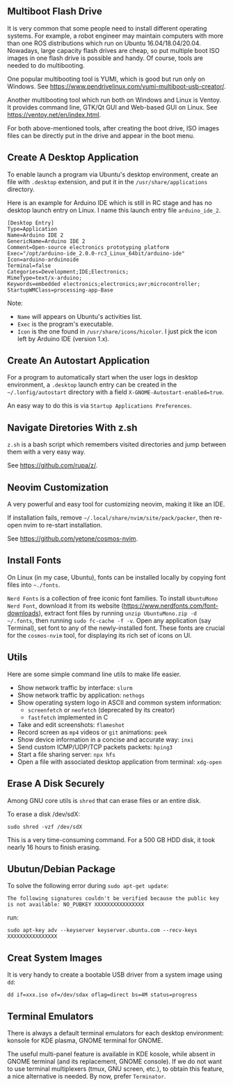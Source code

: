 Multiboot Flash Drive
----
It is very common that some people need to install different operating systems.
For example, a robot engineer may maintain computers with more than one ROS
distributions which run on Ubuntu 16.04/18.04/20.04. Nowadays, large capacity
flash drives are cheap, so put multiple boot ISO images in one flash drive is
possible and handy. Of course, tools are needed to do multibooting.

One popular multibooting tool is YUMI, which is good but run only on Windows.
See https://www.pendrivelinux.com/yumi-multiboot-usb-creator/.

Another multibooting tool which run both on Windows and Linux is Ventoy. It provides
command line, GTK/Qt GUI and Web-based GUI on Linux. See https://ventoy.net/en/index.html.

For both above-mentioned tools, after creating the boot drive, ISO images files
can be directly put in the drive and appear in the boot menu.

Create A Desktop Application
----
To enable launch a program via Ubuntu's desktop environment, create an
file with `.desktop` extension, and put it in the `/usr/share/applications`
directory.

Here is an example for Arduino IDE which is still in RC stage and has no
desktop launch entry on Linux. I name this launch entry file `arduino_ide_2`.

```
[Desktop Entry]
Type=Application
Name=Arduino IDE 2
GenericName=Arduino IDE 2
Comment=Open-source electronics prototyping platform
Exec="/opt/arduino-ide_2.0.0-rc3_Linux_64bit/arduino-ide"
Icon=arduino-arduinoide
Terminal=false
Categories=Development;IDE;Electronics;
MimeType=text/x-arduino;
Keywords=embedded electronics;electronics;avr;microcontroller;
StartupWMClass=processing-app-Base
```

Note:
- `Name` will appears on Ubuntu's activities list.
- `Exec` is the program's executable.
- `Icon` is the one found in `/usr/share/icons/hicolor`. I just
  pick the icon left by Arduino IDE (version 1.x).

Create An Autostart Application
----
For a program to automatically start when the user logs in desktop environment,
a `.desktop` launch entry can be created in the `~/.lonfig/autostart` directory
with a field `X-GNOME-Autostart-enabled=true`.

An easy way to do this is via `Startup Applications Preferences`.


Navigate Diretories With z.sh
----
`z.sh` is a bash script which remembers visited directories and jump between them
with a very easy way.

See https://github.com/rupa/z/.


Neovim Customization
----
A very powerful and easy tool for customizing neovim, making it like an IDE.

If installation fails, remove `~/.local/share/nvim/site/pack/packer`, then
re-open nvim to re-start installation.

See https://github.com/yetone/cosmos-nvim.


Install Fonts
----
On Linux (in my case, Ubuntu), fonts can be installed locally by copying font files into `~./fonts`.

`Nerd Fonts` is a collection of free iconic font families. To install `UbuntuMono Nerd Font`,
download it from its website (https://www.nerdfonts.com/font-downloads), extract font files by running
`unzip UbuntuMono.zip -d ~/.fonts`, then running `sudo fc-cache -f -v`. Open any application (say Terminal),
set font to any of the newly-installed font. These fonts are crucial for the `cosmos-nvim` tool, for
displaying its rich set of icons on UI.


Utils
----
Here are some simple command line utils to make life easier.
- Show network traffic by interface: `slurm`
- Show network traffic by application: `nethogs`
- Show operating system logo in ASCII and common system information:
  - `screenfetch` or `neofetch` (deprecated by its creator)
  - `fastfetch` implemented in C
- Take and edit screenshots: `flameshot`
- Record screen as `mp4` videos or `git` animations: `peek`
- Show device information in a concise and accurate way: `inxi`
- Send custom ICMP/UDP/TCP packets packets: `hping3`
- Start a file sharing server: `npx hfs`
- Open a file with associated desktop application from terminal: `xdg-open`


Erase A Disk Securely
----
Among GNU core utils is `shred` that can erase files or an entire disk.

To erase a disk /dev/sdX:
```
sudo shred -vzf /dev/sdX
```

This is a very time-consuming command. For a 500 GB HDD disk, it took nearly
16 hours to finish erasing.


Ubutun/Debian Package
----
To solve the following error during `sudo apt-get update`:
```
The following signatures couldn't be verified because the public key is not available: NO_PUBKEY XXXXXXXXXXXXXXXX
```
run:
```
sudo apt-key adv --keyserver keyserver.ubuntu.com --recv-keys XXXXXXXXXXXXXXXX
```


Creat System Images
----
It is very handy to create a bootable USB driver from a system image using `dd`:
```
dd if=xxx.iso of=/dev/sdax oflag=direct bs=4M status=progress
```


Terminal Emulators
----
There is always a default terminal emulators for each desktop environment:
konsole for KDE plasma, GNOME terminal for GNOME.

The useful multi-panel feature is available in KDE kosole, while absent in
GNOME terminal (and its replacement, GNOME console). If we do not want to use
terminal multiplexers (tmux, GNU screen, etc.), to obtain this feature, a nice
alternative is needed. By now, prefer `Terminator`.